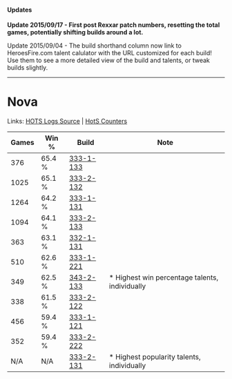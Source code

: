 #### Updates
**Update 2015/09/17 - First post Rexxar patch numbers, resetting the total games, potentially shifting builds around a lot.**

Update 2015/09/04 - The build shorthand column now link to HeroesFire.com talent calulator with the URL customized for each build!  
Use them to see a more detailed view of the build and talents, or tweak builds slightly.

***

# Nova

Links: [HOTS Logs Source](https://www.hotslogs.com/Sitewide/HeroDetails?Hero=Nova) | [HotS Counters](http://hotscounters.com/#/hero/Nova)

Games  | Win %  | Build     | Note
-----  | -----  | -----     | ----
376    | 65.4 % | [333-1-133](http://www.heroesfire.com/hots/talent-calculator/nova#osgz) | 
1025   | 65.1 % | [333-2-132](http://www.heroesfire.com/hots/talent-calculator/nova#oswa) | 
1264   | 64.2 % | [333-1-131](http://www.heroesfire.com/hots/talent-calculator/nova#osgx) | 
1094   | 64.1 % | [333-2-133](http://www.heroesfire.com/hots/talent-calculator/nova#oswb) | 
363    | 63.1 % | [332-1-131](http://www.heroesfire.com/hots/talent-calculator/nova#oqEh) | 
510    | 62.6 % | [333-1-221](http://www.heroesfire.com/hots/talent-calculator/nova#osiL) | 
349    | 62.5 % | [343-2-133](http://www.heroesfire.com/hots/talent-calculator/nova#pFL5) | * Highest win percentage talents, individually
338    | 61.5 % | [333-2-122](http://www.heroesfire.com/hots/talent-calculator/nova#oswQ) | 
456    | 59.4 % | [333-1-121](http://www.heroesfire.com/hots/talent-calculator/nova#osgn) | 
352    | 59.4 % | [333-2-222](http://www.heroesfire.com/hots/talent-calculator/nova#osx-) | 
N/A    | N/A    | [333-2-131](http://www.heroesfire.com/hots/talent-calculator/nova#oswZ) | * Highest popularity talents, individually
